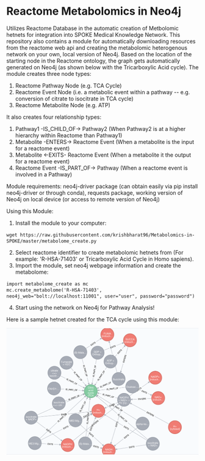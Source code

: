 # Reactome Metabolomics in Neo4j
Utilizes Reactome Database in the automatic creation of Metbolomic hetnets for integration into SPOKE Medical Knowledge Network. This repository also contains a module for automatically downloading resources from the reactome web api and creating the metabolomic heterogenous network on your own, local version of Neo4j. Based on the location of the starting node in the Reactome ontology, the graph gets automatically generated on Neo4j (as shown below with the Tricarboxylic Acid cycle). The module creates three node types:
  1. Reactome Pathway Node (e.g. TCA Cycle)
  2. Reactome Event Node (i.e. a metabolic event within a pathway -- e.g. conversion of citrate to isocitrate in TCA cycle)
  3. Reactome Metabolite Node (e.g. ATP)

It also creates four relationship types:
  1. Pathway1 -IS_CHILD_OF-> Pathway2 (When Pathway2 is at a higher hierarchy within Reactome than Pathway1)
  2. Metabolite -ENTERS-> Reactome Event (When a metabolite is the input for a reactome event)
  3. Metabolite <-EXITS- Reactome Event (When a metabolite it the output for a reactome event)
  4. Reactome Event -IS_PART_OF-> Pathway (When a reactome event is involved in a Pathway)

Module requirements: neo4j-driver package (can obtain easily via pip install neo4j-driver or through conda), requests package, working version of Neo4j on local device (or access to remote version of Neo4j)

Using this Module:
  1. Install the module to your computer:
  
  ```
  wget https://raw.githubusercontent.com/krishbharat96/Metabolomics-in-SPOKE/master/metabolome_create.py
  ```
  
  2. Select reactome identifier to create metabolomic hetnets from (For example: 'R-HSA-71403' or Tricarboxylic Acid Cycle in Homo sapiens).
  3. Import the module, set neo4j webpage information and create the metabolome:
  
  ```
  import metabolome_create as mc
  mc.create_metabolome('R-HSA-71403', neo4j_web="bolt://localhost:11001", user="user", password="password")
  ```
  
  4. Start using the network on Neo4j for Pathway Analysis!

Here is a sample hetnet created for the TCA cycle using this module:

![alt text](https://raw.githubusercontent.com/krishbharat96/Metabolomics-in-SPOKE/master/TCA_Cycle_Reactome.png) 

  
